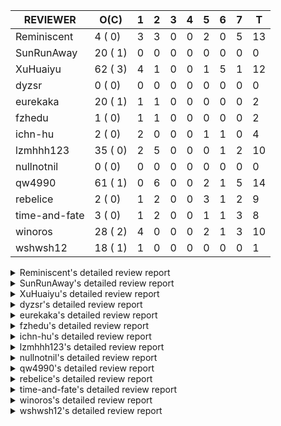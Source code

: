|   REVIEWER    |  O(C)   | 1 | 2 | 3 | 4 | 5 | 6 | 7 | T  |
|---------------|---------|---|---|---|---|---|---|---|----|
| Reminiscent   |  4 ( 0) | 3 | 3 | 0 | 0 | 2 | 0 | 5 | 13 |
| SunRunAway    | 20 ( 1) | 0 | 0 | 0 | 0 | 0 | 0 | 0 |  0 |
| XuHuaiyu      | 62 ( 3) | 4 | 1 | 0 | 0 | 1 | 5 | 1 | 12 |
| dyzsr         |  0 ( 0) | 0 | 0 | 0 | 0 | 0 | 0 | 0 |  0 |
| eurekaka      | 20 ( 1) | 1 | 1 | 0 | 0 | 0 | 0 | 0 |  2 |
| fzhedu        |  1 ( 0) | 1 | 1 | 0 | 0 | 0 | 0 | 0 |  2 |
| ichn-hu       |  2 ( 0) | 2 | 0 | 0 | 0 | 1 | 1 | 0 |  4 |
| lzmhhh123     | 35 ( 0) | 2 | 5 | 0 | 0 | 0 | 1 | 2 | 10 |
| nullnotnil    |  0 ( 0) | 0 | 0 | 0 | 0 | 0 | 0 | 0 |  0 |
| qw4990        | 61 ( 1) | 0 | 6 | 0 | 0 | 2 | 1 | 5 | 14 |
| rebelice      |  2 ( 0) | 1 | 2 | 0 | 0 | 3 | 1 | 2 |  9 |
| time-and-fate |  3 ( 0) | 1 | 2 | 0 | 0 | 1 | 1 | 3 |  8 |
| winoros       | 28 ( 2) | 4 | 0 | 0 | 0 | 2 | 1 | 3 | 10 |
| wshwsh12      | 18 ( 1) | 1 | 0 | 0 | 0 | 0 | 0 | 0 |  1 |


<details> 
  <summary>Reminiscent's detailed review report</summary> 

## To Be Reviewed

|    REPO    |                                                                   PR                                                                   | C | LASTED |
|------------|----------------------------------------------------------------------------------------------------------------------------------------|---|--------|
| tidb/21896 | [planner: fix union doesn't handle collate correctly (#21854)](https://github.com/pingcap/tidb/pull/21896)                             |   | 78d19h |
| tidb/22354 | [planner: do not cache prepared plan if optimization depends on mutable constant (#22349)](https://github.com/pingcap/tidb/pull/22354) |   | 56d23h |
| tidb/23074 | [planner: fix range partition prune bug for IN expr (#22894) (#22938)](https://github.com/pingcap/tidb/pull/23074)                     |   | 6d17h  |
| tidb/23219 | [statistics: fix a case that auto-analyze is triggered outside its time range (#23214)](https://github.com/pingcap/tidb/pull/23219)    |   | 12h    |


## Reviewed in Last 7 Days

|    REPO     |                                                                        PR                                                                        | C | D |   R   |
|-------------|--------------------------------------------------------------------------------------------------------------------------------------------------|---|---|-------|
| tidb/23217  | [planner: fix the bug that wrong collation is used when try fast path for enum or set](https://github.com/pingcap/tidb/pull/23217)               |   | 1 | 14h   |
| tidb/23214  | [statistics: fix a case that auto-analyze is triggered outside its time range](https://github.com/pingcap/tidb/pull/23214)                       |   | 1 | 0h    |
| tidb/23176  | [statistics: test `tidb_partition_prune_mode` session variable](https://github.com/pingcap/tidb/pull/23176)                                      |   | 1 | 18h   |
| tidb/23169  | [statistics: add more test cases for global-stats with different analysis options](https://github.com/pingcap/tidb/pull/23169)                   |   | 2 | 2h    |
| tidb/23167  | [statistics: add test for analyze single partition](https://github.com/pingcap/tidb/pull/23167)                                                  |   | 2 | 2h    |
| tidb/23138  | [statistics: add some test cases of global-stats to cover more column types](https://github.com/pingcap/tidb/pull/23138)                         |   | 2 | 2d18h |
| tidb/23113  | [statistics: add tests for `analyze` with dynamic partition prune mode](https://github.com/pingcap/tidb/pull/23113)                              |   | 5 | 22h   |
| tidb/23099  | [statistics: add more test cases about global-stats and fix some issues](https://github.com/pingcap/tidb/pull/23099)                             |   | 5 | 23h   |
| tidb/23075  | [statistics: fix merge idx hist with poped topn](https://github.com/pingcap/tidb/pull/23075)                                                     |   | 7 | 0h    |
| tidb/22918  | [sessionctx: add optimization-time and wait-TS-time into the slow log (#17869)](https://github.com/pingcap/tidb/pull/22918)                      |   | 7 | 6d22h |
| tidb/23061  | [statistics: introduce a new kind of syntax to drop global-stats](https://github.com/pingcap/tidb/pull/23061)                                    |   | 7 | 0h    |
| parser/1181 | [statistics: introduce a new kind of syntax to drop global-stats](https://github.com/pingcap/parser/pull/1181)                                   |   | 7 | 0h    |
| tidb/23050  | [statistics: forbid global-stats in stats-ver1 and make analyze options take effect in global-stats](https://github.com/pingcap/tidb/pull/23050) |   | 7 | 19h   |


</details> 


<details> 
  <summary>SunRunAway's detailed review report</summary> 

## To Be Reviewed

|    REPO    |                                                                  PR                                                                   | C | LASTED  |
|------------|---------------------------------------------------------------------------------------------------------------------------------------|---|---------|
| tidb/19178 | [executor: Refactor probe channel](https://github.com/pingcap/tidb/pull/19178)                                                        |   | 208d16h |
| tidb/19347 | [executor: support new syntax `create/drop binding for digest` for tidb dashboard usage](https://github.com/pingcap/tidb/pull/19347)  |   | 200d23h |
| tidb/19807 | [executor: parallel evaluation for hash aggregate distinct](https://github.com/pingcap/tidb/pull/19807)                               |   | 186d10h |
| tidb/19900 | [executor: enable inline projection for sort&topN](https://github.com/pingcap/tidb/pull/19900)                                        | Y | 181d18h |
| tidb/20140 | [expressions: Support `bin-to-uuid` and `uuid-to-bin`](https://github.com/pingcap/tidb/pull/20140)                                    |   | 168d22h |
| tidb/20765 | [planner: support stable result mode](https://github.com/pingcap/tidb/pull/20765)                                                     |   | 127d17h |
| tidb/21207 | [planner: fix the inappropriate out-of-range range estimation rule](https://github.com/pingcap/tidb/pull/21207)                       |   | 106d19h |
| tidb/21277 | [executor: fix split table with large integers](https://github.com/pingcap/tidb/pull/21277)                                           |   | 104d20h |
| tidb/21834 | [planner: enhanced index range calculation plan](https://github.com/pingcap/tidb/pull/21834)                                          |   | 83d18h  |
| tidb/21876 | [planner: bypass the DNF restriction if index merge hint is specified (#20799)](https://github.com/pingcap/tidb/pull/21876)           |   | 81d19h  |
| tidb/21878 | [planner: do not push down lock to pointGet/bacthPointGet when selection exists](https://github.com/pingcap/tidb/pull/21878)          |   | 81d18h  |
| tidb/21956 | [planner/preprocessor: disallow into-outfile clause in some place](https://github.com/pingcap/tidb/pull/21956)                        |   | 76d23h  |
| tidb/22026 | [expression: separated arithmeticPlusIntSig](https://github.com/pingcap/tidb/pull/22026)                                              |   | 74d20h  |
| tidb/22114 | [test: fix globalkilltest (#21987)](https://github.com/pingcap/tidb/pull/22114)                                                       |   | 69d12h  |
| tidb/22181 | [planner, expression: fix error when using IN combined with subquery (#22080)](https://github.com/pingcap/tidb/pull/22181)            |   | 63d17h  |
| tidb/22217 | [*: rewrite origin SQL with default DB for SQL bindings (#21275)](https://github.com/pingcap/tidb/pull/22217)                         |   | 62d17h  |
| tidb/22365 | [planner: check index valid while forUpdateRead (#22152)](https://github.com/pingcap/tidb/pull/22365)                                 |   | 56d19h  |
| tidb/22379 | [[experiment] executor: allow aggregation to spill disk when running out of memory quota](https://github.com/pingcap/tidb/pull/22379) |   | 55d19h  |
| tidb/23223 | [docs: add proposal for Security Enhanced Mode](https://github.com/pingcap/tidb/pull/23223)                                           |   | 1h      |
| tidb/23224 | [docs: Add Proposal for dynamic privileges](https://github.com/pingcap/tidb/pull/23224)                                               |   | 0h      |


## Reviewed in Last 7 Days

| REPO | PR | C | D | R |
|------|----|---|---|---|


</details> 


<details> 
  <summary>XuHuaiyu's detailed review report</summary> 

## To Be Reviewed

|     REPO     |                                                                              PR                                                                              | C | LASTED  |
|--------------|--------------------------------------------------------------------------------------------------------------------------------------------------------------|---|---------|
| docs-cn/5620 | [Add details for Hexadecimal Literals](https://github.com/pingcap/docs-cn/pull/5620)                                                                         |   | 11d15h  |
| tidb/19900   | [executor: enable inline projection for sort&topN](https://github.com/pingcap/tidb/pull/19900)                                                               | Y | 181d18h |
| docs-cn/5671 | [tidb: Add time format description](https://github.com/pingcap/docs-cn/pull/5671)                                                                            |   | 5d11h   |
| tidb/19957   | [executor: add builtin aggregate function `json_arrayagg`](https://github.com/pingcap/tidb/pull/19957)                                                       | Y | 179d14h |
| tidb/20040   | [planner, expression: take NullFlag into consideration when optimize the `int non-const` <cmp > `non-int const`](https://github.com/pingcap/tidb/pull/20040) | Y | 174d14h |
| tidb/20140   | [expressions: Support `bin-to-uuid` and `uuid-to-bin`](https://github.com/pingcap/tidb/pull/20140)                                                           |   | 168d22h |
| tidb/20311   | [expression: fix overflow error when convert bit to int64 (#20266)](https://github.com/pingcap/tidb/pull/20311)                                              |   | 160d21h |
| tidb/20790   | [collation: add pinyin collation for chinese charset support](https://github.com/pingcap/tidb/pull/20790)                                                    |   | 126d20h |
| tidb/20905   | [planner: fix statement-optimize not work in `TryFastPlan`](https://github.com/pingcap/tidb/pull/20905)                                                      |   | 123d17h |
| tidb/20972   | [expression: POC implementation of Vitess hashing algorithm.](https://github.com/pingcap/tidb/pull/20972)                                                    |   | 119d1h  |
| tidb/21064   | [planner, executor: fix cast not check error](https://github.com/pingcap/tidb/pull/21064)                                                                    |   | 114d8h  |
| tidb/21149   | [executor:Add runtime stat for IndexMergeReaderExecutor (#20653)](https://github.com/pingcap/tidb/pull/21149)                                                |   | 110d14h |
| tidb/21228   | [executor: return the result immediately when combining LIMIT row_count with DISTINCT](https://github.com/pingcap/tidb/pull/21228)                           |   | 106d13h |
| tidb/21304   | [executor: Add the HashAggExec runtime information (#20577)](https://github.com/pingcap/tidb/pull/21304)                                                     |   | 104d12h |
| tidb/21334   | [*: make rollback work on user-defined variables](https://github.com/pingcap/tidb/pull/21334)                                                                |   | 103d14h |
| tidb/21340   | [executor: initialize expensive query handler on domain creation](https://github.com/pingcap/tidb/pull/21340)                                                |   | 102d23h |
| tidb/21476   | [planner: check for decimal format in cast expr (#20836)](https://github.com/pingcap/tidb/pull/21476)                                                        |   | 96d15h  |
| tidb/21536   | [executor: add slow-log file meta cache to avoid repeat read file meta information](https://github.com/pingcap/tidb/pull/21536)                              |   | 92d14h  |
| tidb/21564   | [ddl: fix Incorrect behavior of NO_ZERO_DATE when altering table](https://github.com/pingcap/tidb/pull/21564)                                                |   | 91d15h  |
| tidb/21853   | [expression: fix compatibility behaviors in time_format with MySQL (#21559)](https://github.com/pingcap/tidb/pull/21853)                                     |   | 82d19h  |
| tidb/21896   | [planner: fix union doesn't handle collate correctly (#21854)](https://github.com/pingcap/tidb/pull/21896)                                                   |   | 78d19h  |
| tidb/22131   | [privilege: remove leading and trailing space when create user and role](https://github.com/pingcap/tidb/pull/22131)                                         |   | 68d19h  |
| tidb/22149   | [session: set process info before building plan (#22101)](https://github.com/pingcap/tidb/pull/22149)                                                        |   | 64d19h  |
| tidb/22163   | [expression: separated arithmeticMinusIntSig](https://github.com/pingcap/tidb/pull/22163)                                                                    |   | 64d13h  |
| tidb/22186   | [executor: fix select into outfile with year type column has no data (#22175)](https://github.com/pingcap/tidb/pull/22186)                                   |   | 63d16h  |
| tidb/22294   | [planner, table: optimize the list partition pruner for range query](https://github.com/pingcap/tidb/pull/22294)                                             |   | 60d20h  |
| tidb/22307   | [ddl: fix update can see columns not public](https://github.com/pingcap/tidb/pull/22307)                                                                     |   | 60d16h  |
| tidb/22381   | [planner: check schema stale for plan cache when forUpdateRead](https://github.com/pingcap/tidb/pull/22381)                                                  |   | 55d14h  |
| tidb/22616   | [expression: from_unixtime accept 64-bit integers](https://github.com/pingcap/tidb/pull/22616)                                                               |   | 39d23h  |
| tidb/22617   | [metrics: fix wrong bucket name of coprocessor cache (#22454)](https://github.com/pingcap/tidb/pull/22617)                                                   |   | 39d23h  |
| tidb/22624   | [ planner: not pruning column used by union scan condition (#21640)](https://github.com/pingcap/tidb/pull/22624)                                             |   | 39d17h  |
| tidb/22631   | [executor: refine window processor](https://github.com/pingcap/tidb/pull/22631)                                                                              |   | 37d23h  |
| tidb/22696   | [expression: enable arithmetic Mod push down](https://github.com/pingcap/tidb/pull/22696)                                                                    |   | 34d17h  |
| tidb/22711   | [executor: Fix inline schema name](https://github.com/pingcap/tidb/pull/22711)                                                                               |   | 34d11h  |
| tidb/22722   | [planner, errno: make error code of ErrMixOfGroupFuncAndFields consistent with MySQL](https://github.com/pingcap/tidb/pull/22722)                            |   | 33d20h  |
| tidb/22814   | [expression: fix enum and set type expression in where clause (#22785)](https://github.com/pingcap/tidb/pull/22814)                                          |   | 18d19h  |
| tidb/22815   | [expression: fix enum and set type expression in where clause (#22785)](https://github.com/pingcap/tidb/pull/22815)                                          |   | 18d19h  |
| tidb/22832   | [expression: push down EXTRACT to TiFlash](https://github.com/pingcap/tidb/pull/22832)                                                                       |   | 18d1h   |
| tidb/22844   | [expression: do not adjust int when it is null and compared year (#22821)](https://github.com/pingcap/tidb/pull/22844)                                       |   | 17d19h  |
| tidb/22886   | [*: rename tidb_enable_tiflash_fallback_tikv to tidb_enable_engine_fallback](https://github.com/pingcap/tidb/pull/22886)                                     |   | 14d20h  |
| tidb/22914   | [partition: fix hash partition with not between condition get wrong result](https://github.com/pingcap/tidb/pull/22914)                                      |   | 13d18h  |
| tidb/23012   | [executor: fix affected rows of ddls and complete uint tests](https://github.com/pingcap/tidb/pull/23012)                                                    |   | 9d16h   |
| tidb/23056   | [MPP: Kill mpp queries](https://github.com/pingcap/tidb/pull/23056)                                                                                          |   | 7d12h   |
| tidb/23092   | [*: fix a bug that collation is not handle for text type (#23045)](https://github.com/pingcap/tidb/pull/23092)                                               |   | 6d12h   |
| tidb/23104   | [executor: fix wrong key range of index scan when filter is comparing year column with NULL (#23079)](https://github.com/pingcap/tidb/pull/23104)            |   | 5d18h   |
| tidb/23105   | [executor: fix wrong key range of index scan when filter is comparing year column with NULL (#23079)](https://github.com/pingcap/tidb/pull/23105)            |   | 5d18h   |
| tidb/23111   | [executor: fix linter --enable=deadcode check error in executor(#22979)](https://github.com/pingcap/tidb/pull/23111)                                         |   | 5d17h   |
| tidb/23123   | [planner: show cast type in EXPLAIN in coptask](https://github.com/pingcap/tidb/pull/23123)                                                                  |   | 5d13h   |
| tidb/23128   | [statistics: refactor the statistics package use the RestrictedSQLExecutor API (#22636)](https://github.com/pingcap/tidb/pull/23128)                         |   | 4d22h   |
| tidb/23131   | [executor: group_concat aggr panic when session.group_concat_max_len is small](https://github.com/pingcap/tidb/pull/23131)                                   |   | 4d19h   |
| tidb/23135   | [executor: fix unexpected NotNullFlag in case when expr ret type (#23102)](https://github.com/pingcap/tidb/pull/23135)                                       |   | 4d17h   |
| tidb/23152   | [expression: fix wrong error info (#22760)](https://github.com/pingcap/tidb/pull/23152)                                                                      |   | 2d14h   |
| tidb/23161   | [util, types: don't let SPM be affected by charset](https://github.com/pingcap/tidb/pull/23161)                                                              |   | 1d19h   |
| tidb/23162   | [executor: hash join out of index panic when enum column value is zero](https://github.com/pingcap/tidb/pull/23162)                                          |   | 1d19h   |
| tidb/23172   | [planner: set right null flag for constant value](https://github.com/pingcap/tidb/pull/23172)                                                                |   | 1d17h   |
| tidb/23191   | [planner/core: convert decimal type for mpp join before shuffling.](https://github.com/pingcap/tidb/pull/23191)                                              |   | 19h     |
| tidb/23196   | [types: fix the bug about the wrong query result for decimal type  (#22507)](https://github.com/pingcap/tidb/pull/23196)                                     |   | 18h     |
| tidb/23203   | [planner/core: pass the elems info to fieldtype only for exchanger](https://github.com/pingcap/tidb/pull/23203)                                              |   | 17h     |
| tidb/23209   | [planner: fixed a bug that prevented SPM from taking effect (#23197)](https://github.com/pingcap/tidb/pull/23209)                                            |   | 16h     |
| tidb/23210   | [planner: fixed a bug that prevented SPM from taking effect (#23197)](https://github.com/pingcap/tidb/pull/23210)                                            |   | 16h     |
| tidb/23211   | [executor: fix cast function will ignore tht error for point-get key construction (#22869)](https://github.com/pingcap/tidb/pull/23211)                      |   | 16h     |
| tidb/23220   | [Release 4.0](https://github.com/pingcap/tidb/pull/23220)                                                                                                    |   | 11h     |


## Reviewed in Last 7 Days

|     REPO     |                                                                    PR                                                                    | C | D |   R    |
|--------------|------------------------------------------------------------------------------------------------------------------------------------------|---|---|--------|
| tidb/22786   | [config: deprecate `tikv-client.copr-cache.enable` and invisible some copr-cache configs](https://github.com/pingcap/tidb/pull/22786)    |   | 1 | 19d0h  |
| tidb/23197   | [planner: fixed a bug that prevented SPM from taking effect](https://github.com/pingcap/tidb/pull/23197)                                 |   | 1 | 0h     |
| tidb/23139   | [executor: inject random panic to AggExec](https://github.com/pingcap/tidb/pull/23139)                                                   |   | 1 | 3d21h  |
| tidb/23072   | [executor: track memory usage of map in agg partial result.](https://github.com/pingcap/tidb/pull/23072)                                 |   | 1 | 5d19h  |
| tidb/23131   | [executor: group_concat aggr panic when session.group_concat_max_len is small](https://github.com/pingcap/tidb/pull/23131)               |   | 2 | 3d2h   |
| tidb/22869   | [executor: fix cast function will ignore tht error for point-get key construction](https://github.com/pingcap/tidb/pull/22869)           |   | 5 | 10d17h |
| tidb/23102   | [executor: fix unexpected NotNullFlag in case when expr ret type](https://github.com/pingcap/tidb/pull/23102)                            |   | 6 | 18h    |
| docs-cn/5619 | [Update data-type-date-and-time.md](https://github.com/pingcap/docs-cn/pull/5619)                                                        |   | 6 | 5d21h  |
| docs-cn/5620 | [Add details for Hexadecimal Literals](https://github.com/pingcap/docs-cn/pull/5620)                                                     |   | 6 | 5d21h  |
| tidb/23079   | [executor: fix wrong key range of index scan when filter is comparing year column with NULL](https://github.com/pingcap/tidb/pull/23079) |   | 6 | 20h    |
| tidb/23024   | [executor: make the memory tracker of Jsonobjectagg more accurate](https://github.com/pingcap/tidb/pull/23024)                           |   | 6 | 2d19h  |
| tidb/23034   | [executor: make the memory tracker of groupConcat more accurate.](https://github.com/pingcap/tidb/pull/23034)                            |   | 7 | 1d23h  |


</details> 


<details> 
  <summary>dyzsr's detailed review report</summary> 

## To Be Reviewed

| REPO | PR | C | LASTED |
|------|----|---|--------|


## Reviewed in Last 7 Days

| REPO | PR | C | D | R |
|------|----|---|---|---|


</details> 


<details> 
  <summary>eurekaka's detailed review report</summary> 

## To Be Reviewed

|    REPO     |                                                                   PR                                                                   | C | LASTED  |
|-------------|----------------------------------------------------------------------------------------------------------------------------------------|---|---------|
| tidb/19347  | [executor: support new syntax `create/drop binding for digest` for tidb dashboard usage](https://github.com/pingcap/tidb/pull/19347)   |   | 200d23h |
| parser/1184 | [format: add RestoreStringWithoutCharset flag](https://github.com/pingcap/parser/pull/1184)                                            |   | 1d20h   |
| tidb/20877  | [statistics: collect index usage information](https://github.com/pingcap/tidb/pull/20877)                                              |   | 124d16h |
| tidb/21444  | [planner: ignore anonymous index while tiflash replica is available](https://github.com/pingcap/tidb/pull/21444)                       |   | 97d12h  |
| tidb/21994  | [range: fix overflow value access index ](https://github.com/pingcap/tidb/pull/21994)                                                  |   | 75d23h  |
| tidb/22342  | [session: fix two cases when updating bind info (#22338)](https://github.com/pingcap/tidb/pull/22342)                                  |   | 57d18h  |
| tidb/22354  | [planner: do not cache prepared plan if optimization depends on mutable constant (#22349)](https://github.com/pingcap/tidb/pull/22354) |   | 56d23h  |
| tidb/22369  | [session: fix the duplicate binding case when updating bind info (#22367)](https://github.com/pingcap/tidb/pull/22369)                 |   | 56d17h  |
| tidb/22416  | [core: fix subQuery at projection in only_full_group](https://github.com/pingcap/tidb/pull/22416)                                      | Y | 52d11h  |
| tidb/22559  | [planner: split test data from test cases in cbo_test.go](https://github.com/pingcap/tidb/pull/22559)                                  |   | 41d19h  |
| tidb/22733  | [bindinfo: use new sql apis (#22653)](https://github.com/pingcap/tidb/pull/22733)                                                      |   | 33d15h  |
| tidb/22778  | [*: add support for dynamic privileges](https://github.com/pingcap/tidb/pull/22778)                                                    |   | 21d7h   |
| tidb/22853  | [planner: fix LogicalPlans that contain Window Function are ambiguous ](https://github.com/pingcap/tidb/pull/22853)                    |   | 17d12h  |
| tidb/22910  | [util: optimize the performance of restore with db](https://github.com/pingcap/tidb/pull/22910)                                        |   | 13d19h  |
| tidb/23161  | [util, types: don't let SPM be affected by charset](https://github.com/pingcap/tidb/pull/23161)                                        |   | 1d19h   |
| tidb/23208  | [statistics, util/ranger: improve selectivity calculation for DNF filters (#18741)](https://github.com/pingcap/tidb/pull/23208)        |   | 16h     |
| tidb/23209  | [planner: fixed a bug that prevented SPM from taking effect (#23197)](https://github.com/pingcap/tidb/pull/23209)                      |   | 16h     |
| tidb/23210  | [planner: fixed a bug that prevented SPM from taking effect (#23197)](https://github.com/pingcap/tidb/pull/23210)                      |   | 16h     |
| tidb/23212  | [planner: fix query range partition table got wrong result and TiDB panic (#22953)](https://github.com/pingcap/tidb/pull/23212)        |   | 15h     |
| tidb/23216  | [Privileges: fix delete privilege check wrongly (#22971)](https://github.com/pingcap/tidb/pull/23216)                                  |   | 14h     |


## Reviewed in Last 7 Days

|    REPO    |                                                    PR                                                    | C | D |   R    |
|------------|----------------------------------------------------------------------------------------------------------|---|---|--------|
| tidb/23197 | [planner: fixed a bug that prevented SPM from taking effect](https://github.com/pingcap/tidb/pull/23197) |   | 1 | 0h     |
| tidb/22924 | [planner: fix wrong index merge selection (#22825)](https://github.com/pingcap/tidb/pull/22924)          |   | 2 | 11d17h |


</details> 


<details> 
  <summary>fzhedu's detailed review report</summary> 

## To Be Reviewed

|    REPO    |                                                         PR                                                          | C | LASTED |
|------------|---------------------------------------------------------------------------------------------------------------------|---|--------|
| tidb/22853 | [planner: fix LogicalPlans that contain Window Function are ambiguous ](https://github.com/pingcap/tidb/pull/22853) |   | 17d12h |


## Reviewed in Last 7 Days

|    REPO    |                                             PR                                             | C | D |   R   |
|------------|--------------------------------------------------------------------------------------------|---|---|-------|
| tidb/23133 | [plan/core: support mpp group by expressions.](https://github.com/pingcap/tidb/pull/23133) |   | 1 | 4d18h |
| tics/1506  | [check block schema in exchange operator](https://github.com/pingcap/tics/pull/1506)       |   | 2 | 5d6h  |


</details> 


<details> 
  <summary>ichn-hu's detailed review report</summary> 

## To Be Reviewed

|    REPO    |                                                            PR                                                            | C | LASTED |
|------------|--------------------------------------------------------------------------------------------------------------------------|---|--------|
| tidb/21853 | [expression: fix compatibility behaviors in time_format with MySQL (#21559)](https://github.com/pingcap/tidb/pull/21853) |   | 82d19h |
| tidb/23056 | [MPP: Kill mpp queries](https://github.com/pingcap/tidb/pull/23056)                                                      |   | 7d12h  |


## Reviewed in Last 7 Days

|    REPO    |                                                        PR                                                        | C | D |   R   |
|------------|------------------------------------------------------------------------------------------------------------------|---|---|-------|
| tidb/23170 | [executor: wrong result of nullif expr when used with is null expr.](https://github.com/pingcap/tidb/pull/23170) |   | 1 | 23h   |
| tidb/23139 | [executor: inject random panic to AggExec](https://github.com/pingcap/tidb/pull/23139)                           |   | 1 | 3d21h |
| tidb/23056 | [MPP: Kill mpp queries](https://github.com/pingcap/tidb/pull/23056)                                              |   | 5 | 2d21h |
| tidb/23072 | [executor: track memory usage of map in agg partial result.](https://github.com/pingcap/tidb/pull/23072)         |   | 6 | 19h   |


</details> 


<details> 
  <summary>lzmhhh123's detailed review report</summary> 

## To Be Reviewed

|    REPO    |                                                                             PR                                                                              | C | LASTED  |
|------------|-------------------------------------------------------------------------------------------------------------------------------------------------------------|---|---------|
| tidb/19347 | [executor: support new syntax `create/drop binding for digest` for tidb dashboard usage](https://github.com/pingcap/tidb/pull/19347)                        |   | 200d23h |
| tidb/20444 | [expression: add json_merge_patch](https://github.com/pingcap/tidb/pull/20444)                                                                              |   | 146d21h |
| tidb/20465 | [expression: add uuidShortFunction](https://github.com/pingcap/tidb/pull/20465)                                                                             |   | 145d19h |
| tidb/20642 | [executor: modify admin executors to support partitioned table with global index](https://github.com/pingcap/tidb/pull/20642)                               |   | 134d15h |
| tidb/20903 | [planner: fix confused and unnecessary double-projection in plans.](https://github.com/pingcap/tidb/pull/20903)                                             |   | 123d17h |
| tidb/21018 | [planner: don't push down null sensitive join conditions (#19620)](https://github.com/pingcap/tidb/pull/21018)                                              |   | 117d17h |
| tidb/21195 | [brie: integrate lightning to suport IMPORT statement](https://github.com/pingcap/tidb/pull/21195)                                                          |   | 106d22h |
| tidb/21334 | [*: make rollback work on user-defined variables](https://github.com/pingcap/tidb/pull/21334)                                                               |   | 103d14h |
| tidb/21347 | [session: make rollback work on global variables](https://github.com/pingcap/tidb/pull/21347)                                                               |   | 102d19h |
| tidb/21401 | [expression: incompatibility with MySQL for ADDTIME()](https://github.com/pingcap/tidb/pull/21401)                                                          |   | 99d11h  |
| tidb/21444 | [planner: ignore anonymous index while tiflash replica is available](https://github.com/pingcap/tidb/pull/21444)                                            |   | 97d12h  |
| tidb/21487 | [*: ensure TABLE statement works](https://github.com/pingcap/tidb/pull/21487)                                                                               |   | 96d4h   |
| tidb/21641 | [executor: Fix pessimistic lock doesn't work on the partition table for subquery/joins](https://github.com/pingcap/tidb/pull/21641)                         |   | 89d18h  |
| tidb/21651 | [planner: allow filter condition pushing down to IndexScan for prefix index](https://github.com/pingcap/tidb/pull/21651)                                    |   | 89d13h  |
| tidb/22126 | [*: add `sys` schema, `sys.SCHEMA_UNUSED_INDEXES` view and `sys.SCHEMA_INDEX_USAGE` view](https://github.com/pingcap/tidb/pull/22126)                       |   | 68d19h  |
| tidb/22149 | [session: set process info before building plan (#22101)](https://github.com/pingcap/tidb/pull/22149)                                                       |   | 64d19h  |
| tidb/22188 | [planner: do not use indexMerge when the path only use a single index (#22168)](https://github.com/pingcap/tidb/pull/22188)                                 |   | 63d13h  |
| tidb/22361 | [table: fix insert into _tidb_rowid panic and rebase it if needed (#22062)](https://github.com/pingcap/tidb/pull/22361)                                     |   | 56d20h  |
| tidb/22372 | [executor: fix SelectForUpdate in decorrelated subquery under pessimistic mode](https://github.com/pingcap/tidb/pull/22372)                                 |   | 56d9h   |
| tidb/22478 | [planner, executor: fix query partition table with global unique index get wrong result](https://github.com/pingcap/tidb/pull/22478)                        |   | 47d13h  |
| tidb/22631 | [executor: refine window processor](https://github.com/pingcap/tidb/pull/22631)                                                                             |   | 37d23h  |
| tidb/22699 | [brie: add error info column and history backup/restore info in sql](https://github.com/pingcap/tidb/pull/22699)                                            |   | 34d16h  |
| tidb/22857 | [mocktikv: split rpcHandler to kvHandler and coprHandler](https://github.com/pingcap/tidb/pull/22857)                                                       |   | 16d21h  |
| tidb/22910 | [util: optimize the performance of restore with db](https://github.com/pingcap/tidb/pull/22910)                                                             |   | 13d19h  |
| tidb/23001 | [statistics: fix err check](https://github.com/pingcap/tidb/pull/23001)                                                                                     |   | 10d0h   |
| tidb/23022 | [executor: create PipelinedWindowExec based on current implementation and modify the windowProcessor interface](https://github.com/pingcap/tidb/pull/23022) |   | 8d18h   |
| tidb/23040 | [ddl: add truncate partition all support](https://github.com/pingcap/tidb/pull/23040)                                                                       |   | 8d13h   |
| tidb/23131 | [executor: group_concat aggr panic when session.group_concat_max_len is small](https://github.com/pingcap/tidb/pull/23131)                                  |   | 4d19h   |
| tidb/23134 | [store/tikv:remove set/delete option from kv.Transaction](https://github.com/pingcap/tidb/pull/23134)                                                       |   | 4d18h   |
| tidb/23149 | [core: support left join and right join for join reorder](https://github.com/pingcap/tidb/pull/23149)                                                       |   | 3d12h   |
| tidb/23172 | [planner: set right null flag for constant value](https://github.com/pingcap/tidb/pull/23172)                                                               |   | 1d17h   |
| tidb/23181 | [statistics: test the auto analyze and feedback for the global-level stats](https://github.com/pingcap/tidb/pull/23181)                                     |   | 23h     |
| tidb/23185 | [planner: fix prepared execute panic when sql without clustered pk condition](https://github.com/pingcap/tidb/pull/23185)                                   |   | 22h     |
| tidb/23210 | [planner: fixed a bug that prevented SPM from taking effect (#23197)](https://github.com/pingcap/tidb/pull/23210)                                           |   | 16h     |
| tidb/23217 | [planner: fix the bug that wrong collation is used when try fast path for enum or set](https://github.com/pingcap/tidb/pull/23217)                          |   | 14h     |


## Reviewed in Last 7 Days

|    REPO    |                                                                PR                                                                 | C | D |   R    |
|------------|-----------------------------------------------------------------------------------------------------------------------------------|---|---|--------|
| tidb/23170 | [executor: wrong result of nullif expr when used with is null expr.](https://github.com/pingcap/tidb/pull/23170)                  |   | 1 | 21h    |
| tidb/23164 | [planner: refine explain info for batch cop (#20360)](https://github.com/pingcap/tidb/pull/23164)                                 |   | 1 | 22h    |
| tidb/23123 | [planner: show cast type in EXPLAIN in coptask](https://github.com/pingcap/tidb/pull/23123)                                       |   | 2 | 3d17h  |
| tidb/20360 | [planner: refine explain info for batch cop](https://github.com/pingcap/tidb/pull/20360)                                          |   | 2 | 150d2h |
| tidb/23135 | [executor: fix unexpected NotNullFlag in case when expr ret type (#23102)](https://github.com/pingcap/tidb/pull/23135)            |   | 2 | 2d21h  |
| tidb/23094 | [planner: fix indexJoin(also hash, merge) on prefixed clustered index](https://github.com/pingcap/tidb/pull/23094)                |   | 2 | 4d13h  |
| tikv/9182  | [copr: fetch restore data while new collation is meet in `BatchTableScan`](https://github.com/tikv/tikv/pull/9182)                |   | 2 | 94d20h |
| tidb/23087 | [executor: fix correlated column range in table reader for the clustered index table](https://github.com/pingcap/tidb/pull/23087) |   | 6 | 17h    |
| tidb/22965 | [executor: introduce setWithMemoryUsage to track set memory in AggExec.](https://github.com/pingcap/tidb/pull/22965)              |   | 7 | 4d23h  |
| tikv/9383  | [copr: support decoding the new index format](https://github.com/tikv/tikv/pull/9383)                                             |   | 7 | 64d0h  |


</details> 


<details> 
  <summary>nullnotnil's detailed review report</summary> 

## To Be Reviewed

| REPO | PR | C | LASTED |
|------|----|---|--------|


## Reviewed in Last 7 Days

| REPO | PR | C | D | R |
|------|----|---|---|---|


</details> 


<details> 
  <summary>qw4990's detailed review report</summary> 

## To Be Reviewed

|     REPO     |                                                                             PR                                                                              | C | LASTED  |
|--------------|-------------------------------------------------------------------------------------------------------------------------------------------------------------|---|---------|
| docs-cn/5484 | [system variable: add tidb_enable_engine_fallback](https://github.com/pingcap/docs-cn/pull/5484)                                                            |   | 34d17h  |
| parser/1184  | [format: add RestoreStringWithoutCharset flag](https://github.com/pingcap/parser/pull/1184)                                                                 |   | 1d20h   |
| tidb/19029   | [types: fix unexpected NOT_NULL flags](https://github.com/pingcap/tidb/pull/19029)                                                                          |   | 215d22h |
| docs-cn/5561 | [Add sql optimization-related docs to toc](https://github.com/pingcap/docs-cn/pull/5561)                                                                    |   | 15d15h  |
| tidb/20708   | [*: separate auto_increment ID allocator from _tidb_rowid allocator](https://github.com/pingcap/tidb/pull/20708)                                            |   | 131d20h |
| tidb/20969   | [executor: Improve the performance of appending not fixed columns](https://github.com/pingcap/tidb/pull/20969)                                              |   | 119d9h  |
| tidb/20972   | [expression: POC implementation of Vitess hashing algorithm.](https://github.com/pingcap/tidb/pull/20972)                                                   |   | 119d1h  |
| tidb/21018   | [planner: don't push down null sensitive join conditions (#19620)](https://github.com/pingcap/tidb/pull/21018)                                              |   | 117d17h |
| tidb/21149   | [executor:Add runtime stat for IndexMergeReaderExecutor (#20653)](https://github.com/pingcap/tidb/pull/21149)                                               |   | 110d14h |
| tidb/21304   | [executor: Add the HashAggExec runtime information (#20577)](https://github.com/pingcap/tidb/pull/21304)                                                    |   | 104d12h |
| tidb/21318   | [planner, expression: use the range of column types to simplify expressions](https://github.com/pingcap/tidb/pull/21318)                                    |   | 103d19h |
| tidb/21401   | [expression: incompatibility with MySQL for ADDTIME()](https://github.com/pingcap/tidb/pull/21401)                                                          |   | 99d11h  |
| tidb/21476   | [planner: check for decimal format in cast expr (#20836)](https://github.com/pingcap/tidb/pull/21476)                                                       |   | 96d15h  |
| tidb/21508   | [execution: fix dayofweek('0000-00-00') behavior](https://github.com/pingcap/tidb/pull/21508)                                                               |   | 95d10h  |
| tidb/21876   | [planner: bypass the DNF restriction if index merge hint is specified (#20799)](https://github.com/pingcap/tidb/pull/21876)                                 |   | 81d19h  |
| tidb/21887   | [types: support %X %V %W formats for STR_TO_DATE()](https://github.com/pingcap/tidb/pull/21887)                                                             |   | 80d11h  |
| tidb/21930   | [planner: propagate NDV of column groups across plan nodes (#17854)](https://github.com/pingcap/tidb/pull/21930)                                            |   | 77d18h  |
| tidb/21954   | [planner/cascades: add rule `PushSelDownApply`](https://github.com/pingcap/tidb/pull/21954)                                                                 |   | 76d23h  |
| tidb/22090   | [planner: push aggregation operators down to projection and union by default](https://github.com/pingcap/tidb/pull/22090)                                   |   | 69d22h  |
| tidb/22146   | [executor: forbid SFU on view](https://github.com/pingcap/tidb/pull/22146)                                                                                  |   | 64d21h  |
| tidb/22217   | [*: rewrite origin SQL with default DB for SQL bindings (#21275)](https://github.com/pingcap/tidb/pull/22217)                                               |   | 62d17h  |
| tidb/22234   | [executor, planner: ON DUPLICATE UPDATE can refer to un-project col (#14412)](https://github.com/pingcap/tidb/pull/22234)                                   |   | 62d15h  |
| tidb/22261   | [time: fix parse datetime won't truncate the reluctant string (#22232)](https://github.com/pingcap/tidb/pull/22261)                                         |   | 61d19h  |
| tidb/22294   | [planner, table: optimize the list partition pruner for range query](https://github.com/pingcap/tidb/pull/22294)                                            |   | 60d20h  |
| tidb/22307   | [ddl: fix update can see columns not public](https://github.com/pingcap/tidb/pull/22307)                                                                    |   | 60d16h  |
| tidb/22342   | [session: fix two cases when updating bind info (#22338)](https://github.com/pingcap/tidb/pull/22342)                                                       |   | 57d18h  |
| tidb/22369   | [session: fix the duplicate binding case when updating bind info (#22367)](https://github.com/pingcap/tidb/pull/22369)                                      |   | 56d17h  |
| tidb/22374   | [expression: separated arithmeticIntDivideSig](https://github.com/pingcap/tidb/pull/22374)                                                                  |   | 56d0h   |
| tidb/22415   | [ddl: refactor placement package](https://github.com/pingcap/tidb/pull/22415)                                                                               |   | 52d17h  |
| tidb/22541   | [expression: Support builtin function SOUNDEX](https://github.com/pingcap/tidb/pull/22541)                                                                  |   | 42d9h   |
| tidb/22559   | [planner: split test data from test cases in cbo_test.go](https://github.com/pingcap/tidb/pull/22559)                                                       |   | 41d19h  |
| tidb/22565   | [statistics: fix panic occurs when stats cache inconsistency (#22465)](https://github.com/pingcap/tidb/pull/22565)                                          | Y | 41d17h  |
| tidb/22733   | [bindinfo: use new sql apis (#22653)](https://github.com/pingcap/tidb/pull/22733)                                                                           |   | 33d15h  |
| tidb/22778   | [*: add support for dynamic privileges](https://github.com/pingcap/tidb/pull/22778)                                                                         |   | 21d7h   |
| tidb/22814   | [expression: fix enum and set type expression in where clause (#22785)](https://github.com/pingcap/tidb/pull/22814)                                         |   | 18d19h  |
| tidb/22815   | [expression: fix enum and set type expression in where clause (#22785)](https://github.com/pingcap/tidb/pull/22815)                                         |   | 18d19h  |
| tidb/22862   | [brie: fix the problem that ddl restored by BR via SQL is not replicated to downstream](https://github.com/pingcap/tidb/pull/22862)                         |   | 15d22h  |
| tidb/22867   | [expression, planner: allow pushdown count distinct when enumerate physical plans](https://github.com/pingcap/tidb/pull/22867)                              |   | 15d17h  |
| tidb/22886   | [*: rename tidb_enable_tiflash_fallback_tikv to tidb_enable_engine_fallback](https://github.com/pingcap/tidb/pull/22886)                                    |   | 14d20h  |
| tidb/22915   | [planner: build correct MaxOneRow info from multi-column conditions](https://github.com/pingcap/tidb/pull/22915)                                            |   | 13d17h  |
| tidb/22923   | [expression: correct constant propagation for collation (#22666)](https://github.com/pingcap/tidb/pull/22923)                                               |   | 13d15h  |
| tidb/22924   | [planner: fix wrong index merge selection (#22825)](https://github.com/pingcap/tidb/pull/22924)                                                             |   | 13d14h  |
| tidb/22926   | [expression: add overflow check in multiplyInt](https://github.com/pingcap/tidb/pull/22926)                                                                 |   | 13d13h  |
| tidb/22984   | [executor: fix logging format of prepared statements (#16062)](https://github.com/pingcap/tidb/pull/22984)                                                  |   | 10d10h  |
| tidb/23022   | [executor: create PipelinedWindowExec based on current implementation and modify the windowProcessor interface](https://github.com/pingcap/tidb/pull/23022) |   | 8d18h   |
| tidb/23062   | [*: fix structcheck lint warnings](https://github.com/pingcap/tidb/pull/23062)                                                                              |   | 6d19h   |
| tidb/23074   | [planner: fix range partition prune bug for IN expr (#22894) (#22938)](https://github.com/pingcap/tidb/pull/23074)                                          |   | 6d17h   |
| tidb/23088   | [statistics: delete extended stats cache item in current tidb synchronously](https://github.com/pingcap/tidb/pull/23088)                                    |   | 6d14h   |
| tidb/23105   | [executor: fix wrong key range of index scan when filter is comparing year column with NULL (#23079)](https://github.com/pingcap/tidb/pull/23105)           |   | 5d18h   |
| tidb/23119   | [statistics: remove existing deleted extended stats when add a new one](https://github.com/pingcap/tidb/pull/23119)                                         |   | 5d14h   |
| tidb/23133   | [plan/core: support mpp group by expressions.](https://github.com/pingcap/tidb/pull/23133)                                                                  |   | 4d19h   |
| tidb/23142   | [brie/: add GetVersion function for tidbGlueSession (#22731)](https://github.com/pingcap/tidb/pull/23142)                                                   |   | 4d14h   |
| tidb/23152   | [expression: fix wrong error info (#22760)](https://github.com/pingcap/tidb/pull/23152)                                                                     |   | 2d14h   |
| tidb/23161   | [util, types: don't let SPM be affected by charset](https://github.com/pingcap/tidb/pull/23161)                                                             |   | 1d19h   |
| tidb/23171   | [store/tikv:move option from kv to tikv, and make define as a normal int](https://github.com/pingcap/tidb/pull/23171)                                       |   | 1d17h   |
| tidb/23196   | [types: fix the bug about the wrong query result for decimal type  (#22507)](https://github.com/pingcap/tidb/pull/23196)                                    |   | 18h     |
| tidb/23201   | [executor, server: load_data.go is changed and add unit test](https://github.com/pingcap/tidb/pull/23201)                                                   |   | 17h     |
| tidb/23208   | [statistics, util/ranger: improve selectivity calculation for DNF filters (#18741)](https://github.com/pingcap/tidb/pull/23208)                             |   | 16h     |
| tidb/23209   | [planner: fixed a bug that prevented SPM from taking effect (#23197)](https://github.com/pingcap/tidb/pull/23209)                                           |   | 16h     |
| tidb/23210   | [planner: fixed a bug that prevented SPM from taking effect (#23197)](https://github.com/pingcap/tidb/pull/23210)                                           |   | 16h     |
| tidb/23211   | [executor: fix cast function will ignore tht error for point-get key construction (#22869)](https://github.com/pingcap/tidb/pull/23211)                     |   | 16h     |


## Reviewed in Last 7 Days

|    REPO    |                                                             PR                                                             | C | D |   R    |
|------------|----------------------------------------------------------------------------------------------------------------------------|---|---|--------|
| tidb/23176 | [statistics: test `tidb_partition_prune_mode` session variable](https://github.com/pingcap/tidb/pull/23176)                |   | 2 | 0h     |
| tidb/23167 | [statistics: add test for analyze single partition](https://github.com/pingcap/tidb/pull/23167)                            |   | 2 | 3h     |
| tidb/23166 | [planner: fix wrong table filters for index merge plan (#23132)](https://github.com/pingcap/tidb/pull/23166)               |   | 2 | 3h     |
| tidb/23165 | [planner: fix wrong table filters for index merge plan (#23132)](https://github.com/pingcap/tidb/pull/23165)               |   | 2 | 3h     |
| tidb/23088 | [statistics: delete extended stats cache item in current tidb synchronously](https://github.com/pingcap/tidb/pull/23088)   |   | 2 | 4d17h  |
| tidb/23141 | [planner: fix panic when building index merge plan](https://github.com/pingcap/tidb/pull/23141)                            |   | 2 | 2d17h  |
| tidb/22845 | [planner: fix bug of mpp wrongly set schema of exchanger](https://github.com/pingcap/tidb/pull/22845)                      |   | 5 | 12d22h |
| tidb/23113 | [statistics: add tests for `analyze` with dynamic partition prune mode](https://github.com/pingcap/tidb/pull/23113)        |   | 5 | 17h    |
| tidb/22662 | [planner/core: let mpp support partition tables](https://github.com/pingcap/tidb/pull/22662)                               |   | 6 | 30d4h  |
| tidb/23075 | [statistics: fix merge idx hist with poped topn](https://github.com/pingcap/tidb/pull/23075)                               |   | 7 | 0h     |
| tidb/22803 | [store/mockstore/unistore: refine and add more mpp tests](https://github.com/pingcap/tidb/pull/22803)                      |   | 7 | 12d1h  |
| tidb/23057 | [statistics: fix the correlation estimation for version 2](https://github.com/pingcap/tidb/pull/23057)                     |   | 7 | 11h    |
| tidb/22910 | [util: optimize the performance of restore with db](https://github.com/pingcap/tidb/pull/22910)                            |   | 7 | 6d20h  |
| tidb/23047 | [planner, expression: fix error when using IN combined with subquery (#22080)](https://github.com/pingcap/tidb/pull/23047) |   | 7 | 19h    |


</details> 


<details> 
  <summary>rebelice's detailed review report</summary> 

## To Be Reviewed

|    REPO    |                                                                   PR                                                                    | C | LASTED |
|------------|-----------------------------------------------------------------------------------------------------------------------------------------|---|--------|
| tidb/23074 | [planner: fix range partition prune bug for IN expr (#22894) (#22938)](https://github.com/pingcap/tidb/pull/23074)                      |   | 6d17h  |
| tidb/23211 | [executor: fix cast function will ignore tht error for point-get key construction (#22869)](https://github.com/pingcap/tidb/pull/23211) |   | 16h    |


## Reviewed in Last 7 Days

|    REPO     |                                                                 PR                                                                 | C | D |   R    |
|-------------|------------------------------------------------------------------------------------------------------------------------------------|---|---|--------|
| tidb/23181  | [statistics: test the auto analyze and feedback for the global-level stats](https://github.com/pingcap/tidb/pull/23181)            |   | 1 | 3h     |
| tidb/23169  | [statistics: add more test cases for global-stats with different analysis options](https://github.com/pingcap/tidb/pull/23169)     |   | 2 | 2h     |
| tidb/23138  | [statistics: add some test cases of global-stats to cover more column types](https://github.com/pingcap/tidb/pull/23138)           |   | 2 | 2d19h  |
| tidb/20360  | [planner: refine explain info for batch cop](https://github.com/pingcap/tidb/pull/20360)                                           |   | 5 | 147d7h |
| tidb/23099  | [statistics: add more test cases about global-stats and fix some issues](https://github.com/pingcap/tidb/pull/23099)               |   | 5 | 23h    |
| tidb/23066  | [statistics: forbid getting global-stats through fast analyze and incremental analyze](https://github.com/pingcap/tidb/pull/23066) |   | 5 | 1d19h  |
| tidb/23049  | [statistics: add more test cases for global-level stats](https://github.com/pingcap/tidb/pull/23049)                               |   | 6 | 1d23h  |
| tidb/23061  | [statistics: introduce a new kind of syntax to drop global-stats](https://github.com/pingcap/tidb/pull/23061)                      |   | 7 | 0h     |
| parser/1181 | [statistics: introduce a new kind of syntax to drop global-stats](https://github.com/pingcap/parser/pull/1181)                     |   | 7 | 0h     |


</details> 


<details> 
  <summary>time-and-fate's detailed review report</summary> 

## To Be Reviewed

|    REPO    |                                                         PR                                                          | C | LASTED  |
|------------|---------------------------------------------------------------------------------------------------------------------|---|---------|
| tidb/20877 | [statistics: collect index usage information](https://github.com/pingcap/tidb/pull/20877)                           |   | 124d16h |
| tidb/22853 | [planner: fix LogicalPlans that contain Window Function are ambiguous ](https://github.com/pingcap/tidb/pull/22853) |   | 17d12h  |
| tidb/23119 | [statistics: remove existing deleted extended stats when add a new one](https://github.com/pingcap/tidb/pull/23119) |   | 5d14h   |


## Reviewed in Last 7 Days

|    REPO    |                                                              PR                                                               | C | D |   R   |
|------------|-------------------------------------------------------------------------------------------------------------------------------|---|---|-------|
| tidb/23088 | [statistics: delete extended stats cache item in current tidb synchronously](https://github.com/pingcap/tidb/pull/23088)      |   | 1 | 5d23h |
| tidb/23165 | [planner: fix wrong table filters for index merge plan (#23132)](https://github.com/pingcap/tidb/pull/23165)                  |   | 2 | 3h    |
| tidb/23166 | [planner: fix wrong table filters for index merge plan (#23132)](https://github.com/pingcap/tidb/pull/23166)                  |   | 2 | 2h    |
| tidb/23132 | [planner: fix wrong table filters for index merge plan](https://github.com/pingcap/tidb/pull/23132)                           |   | 5 | 0h    |
| tidb/23089 | [statistics: report error for extended statistics register on partitioned tables](https://github.com/pingcap/tidb/pull/23089) |   | 6 | 19h   |
| tidb/23086 | [statistics: make exponential backoff estimation more safe](https://github.com/pingcap/tidb/pull/23086)                       |   | 7 | 1h    |
| tidb/23052 | [*: support `show stats_extended` to inspect extended stats cache](https://github.com/pingcap/tidb/pull/23052)                |   | 7 | 20h   |
| tidb/23057 | [statistics: fix the correlation estimation for version 2](https://github.com/pingcap/tidb/pull/23057)                        |   | 7 | 11h   |


</details> 


<details> 
  <summary>winoros's detailed review report</summary> 

## To Be Reviewed

|     REPO     |                                                                 PR                                                                  | C | LASTED  |
|--------------|-------------------------------------------------------------------------------------------------------------------------------------|---|---------|
| tidb/19957   | [executor: add builtin aggregate function `json_arrayagg`](https://github.com/pingcap/tidb/pull/19957)                              | Y | 179d14h |
| docs-cn/5484 | [system variable: add tidb_enable_engine_fallback](https://github.com/pingcap/docs-cn/pull/5484)                                    |   | 34d17h  |
| tidb/20311   | [expression: fix overflow error when convert bit to int64 (#20266)](https://github.com/pingcap/tidb/pull/20311)                     |   | 160d21h |
| tidb/20765   | [planner: support stable result mode](https://github.com/pingcap/tidb/pull/20765)                                                   |   | 127d17h |
| tidb/20877   | [statistics: collect index usage information](https://github.com/pingcap/tidb/pull/20877)                                           |   | 124d16h |
| tidb/21018   | [planner: don't push down null sensitive join conditions (#19620)](https://github.com/pingcap/tidb/pull/21018)                      |   | 117d17h |
| tidb/21207   | [planner: fix the inappropriate out-of-range range estimation rule](https://github.com/pingcap/tidb/pull/21207)                     |   | 106d19h |
| tidb/21476   | [planner: check for decimal format in cast expr (#20836)](https://github.com/pingcap/tidb/pull/21476)                               |   | 96d15h  |
| tidb/21487   | [*: ensure TABLE statement works](https://github.com/pingcap/tidb/pull/21487)                                                       |   | 96d4h   |
| tidb/21876   | [planner: bypass the DNF restriction if index merge hint is specified (#20799)](https://github.com/pingcap/tidb/pull/21876)         |   | 81d19h  |
| tidb/21930   | [planner: propagate NDV of column groups across plan nodes (#17854)](https://github.com/pingcap/tidb/pull/21930)                    |   | 77d18h  |
| tidb/21954   | [planner/cascades: add rule `PushSelDownApply`](https://github.com/pingcap/tidb/pull/21954)                                         |   | 76d23h  |
| tidb/22365   | [planner: check index valid while forUpdateRead (#22152)](https://github.com/pingcap/tidb/pull/22365)                               |   | 56d19h  |
| tidb/22504   | [*:Fix the fetchHotRegion bug that the count always zero](https://github.com/pingcap/tidb/pull/22504)                               |   | 44d19h  |
| tidb/22565   | [statistics: fix panic occurs when stats cache inconsistency (#22465)](https://github.com/pingcap/tidb/pull/22565)                  | Y | 41d17h  |
| tidb/22624   | [ planner: not pruning column used by union scan condition (#21640)](https://github.com/pingcap/tidb/pull/22624)                    |   | 39d17h  |
| tidb/22830   | [planner: fix incorrect duration between compare](https://github.com/pingcap/tidb/pull/22830)                                       |   | 18d10h  |
| tidb/22867   | [expression, planner: allow pushdown count distinct when enumerate physical plans](https://github.com/pingcap/tidb/pull/22867)      |   | 15d17h  |
| tidb/22923   | [expression: correct constant propagation for collation (#22666)](https://github.com/pingcap/tidb/pull/22923)                       |   | 13d15h  |
| tidb/23088   | [statistics: delete extended stats cache item in current tidb synchronously](https://github.com/pingcap/tidb/pull/23088)            |   | 6d14h   |
| tidb/23092   | [*: fix a bug that collation is not handle for text type (#23045)](https://github.com/pingcap/tidb/pull/23092)                      |   | 6d12h   |
| tidb/23133   | [plan/core: support mpp group by expressions.](https://github.com/pingcap/tidb/pull/23133)                                          |   | 4d19h   |
| tidb/23163   | [plugin: fix linter --enable=deadcode check error](https://github.com/pingcap/tidb/pull/23163)                                      |   | 1d19h   |
| tidb/23194   | [executor: fix analyze prefix clustered index get wrong histogram buckets](https://github.com/pingcap/tidb/pull/23194)              |   | 18h     |
| tidb/23208   | [statistics, util/ranger: improve selectivity calculation for DNF filters (#18741)](https://github.com/pingcap/tidb/pull/23208)     |   | 16h     |
| tidb/23215   | [Privileges: fix delete privilege check wrongly (#22971)](https://github.com/pingcap/tidb/pull/23215)                               |   | 14h     |
| tidb/23216   | [Privileges: fix delete privilege check wrongly (#22971)](https://github.com/pingcap/tidb/pull/23216)                               |   | 14h     |
| tidb/23219   | [statistics: fix a case that auto-analyze is triggered outside its time range (#23214)](https://github.com/pingcap/tidb/pull/23219) |   | 12h     |


## Reviewed in Last 7 Days

|    REPO    |                                                                PR                                                                 | C | D |   R   |
|------------|-----------------------------------------------------------------------------------------------------------------------------------|---|---|-------|
| tidb/23214 | [statistics: fix a case that auto-analyze is triggered outside its time range](https://github.com/pingcap/tidb/pull/23214)        |   | 1 | 0h    |
| tidb/22971 | [Privileges: fix delete privilege check wrongly](https://github.com/pingcap/tidb/pull/22971)                                      |   | 1 | 11d2h |
| tidb/23200 | [store: fix SetOption race error](https://github.com/pingcap/tidb/pull/23200)                                                     |   | 1 | 0h    |
| tidb/23103 | [server: refine tiflash fallback testcase](https://github.com/pingcap/tidb/pull/23103)                                            |   | 1 | 4d23h |
| tidb/23123 | [planner: show cast type in EXPLAIN in coptask](https://github.com/pingcap/tidb/pull/23123)                                       |   | 5 | 17h   |
| tidb/23122 | [test: make test TestUpdateWithTableReadLockWillFail stable](https://github.com/pingcap/tidb/pull/23122)                          |   | 5 | 16h   |
| tidb/23078 | [store/copr: polish the tiflash-tikv fallback function.](https://github.com/pingcap/tidb/pull/23078)                              |   | 6 | 23h   |
| tidb/23087 | [executor: fix correlated column range in table reader for the clustered index table](https://github.com/pingcap/tidb/pull/23087) |   | 7 | 0h    |
| tidb/23045 | [*: fix a bug that collation is not handle for text type](https://github.com/pingcap/tidb/pull/23045)                             |   | 7 | 1d1h  |
| tidb/22940 | [planner: enable column pruning for common handle](https://github.com/pingcap/tidb/pull/22940)                                    |   | 7 | 5d22h |


</details> 


<details> 
  <summary>wshwsh12's detailed review report</summary> 

## To Be Reviewed

|    REPO    |                                                                        PR                                                                         | C | LASTED  |
|------------|---------------------------------------------------------------------------------------------------------------------------------------------------|---|---------|
| tidb/19557 | [*: Integrate timeline tracing with TiKV](https://github.com/pingcap/tidb/pull/19557)                                                             |   | 193d23h |
| tidb/19807 | [executor: parallel evaluation for hash aggregate distinct](https://github.com/pingcap/tidb/pull/19807)                                           |   | 186d10h |
| tidb/19957 | [executor: add builtin aggregate function `json_arrayagg`](https://github.com/pingcap/tidb/pull/19957)                                            | Y | 179d14h |
| tidb/21487 | [*: ensure TABLE statement works](https://github.com/pingcap/tidb/pull/21487)                                                                     |   | 96d4h   |
| tidb/21887 | [types: support %X %V %W formats for STR_TO_DATE()](https://github.com/pingcap/tidb/pull/21887)                                                   |   | 80d11h  |
| tidb/22269 | [executor: check storage.block-cache.capacity value](https://github.com/pingcap/tidb/pull/22269)                                                  |   | 61d17h  |
| tidb/22378 | [executor: vectorize hash aggregate](https://github.com/pingcap/tidb/pull/22378)                                                                  |   | 55d19h  |
| tidb/22382 | [*: add infoschema client errors](https://github.com/pingcap/tidb/pull/22382)                                                                     |   | 55d5h   |
| tidb/22628 | [executor: Improve max/min window function with deque-based sliding window](https://github.com/pingcap/tidb/pull/22628)                           |   | 38d23h  |
| tidb/22815 | [expression: fix enum and set type expression in where clause (#22785)](https://github.com/pingcap/tidb/pull/22815)                               |   | 18d19h  |
| tidb/23104 | [executor: fix wrong key range of index scan when filter is comparing year column with NULL (#23079)](https://github.com/pingcap/tidb/pull/23104) |   | 5d18h   |
| tidb/23105 | [executor: fix wrong key range of index scan when filter is comparing year column with NULL (#23079)](https://github.com/pingcap/tidb/pull/23105) |   | 5d18h   |
| tidb/23109 | [store/tikv:move set/delete option into tikv.Snapshot](https://github.com/pingcap/tidb/pull/23109)                                                |   | 5d17h   |
| tidb/23123 | [planner: show cast type in EXPLAIN in coptask](https://github.com/pingcap/tidb/pull/23123)                                                       |   | 5d13h   |
| tidb/23128 | [statistics: refactor the statistics package use the RestrictedSQLExecutor API (#22636)](https://github.com/pingcap/tidb/pull/23128)              |   | 4d22h   |
| tidb/23142 | [brie/: add GetVersion function for tidbGlueSession (#22731)](https://github.com/pingcap/tidb/pull/23142)                                         |   | 4d14h   |
| tidb/23177 | [WIP:optimize joinChkResourceCh](https://github.com/pingcap/tidb/pull/23177)                                                                      |   | 1d14h   |
| tidb/23206 | [executor: fix the bug of step value overflow when split regions](https://github.com/pingcap/tidb/pull/23206)                                     |   | 16h     |


## Reviewed in Last 7 Days

|    REPO    |                                                         PR                                                          | C | D |  R   |
|------------|---------------------------------------------------------------------------------------------------------------------|---|---|------|
| tidb/23162 | [executor: hash join out of index panic when enum column value is zero](https://github.com/pingcap/tidb/pull/23162) |   | 1 | 1d2h |


</details> 

